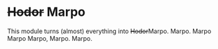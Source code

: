 ~~Hodor~~ Marpo
=====
This module turns (almost) everything into ~~Hodor~~Marpo. Marpo. Marpo Marpo Marpo,
Marpo. Marpo.
